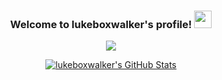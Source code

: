 <h3 align="center">
  Welcome to lukeboxwalker's profile!
  <img src="https://media.giphy.com/media/hvRJCLFzcasrR4ia7z/giphy.gif" width="28">
</h3>

<p align="center">
  <img src="https://readme-typing-svg.herokuapp.com?color=%232BBC8A&center=true&vCenter=true&lines=Computer+sicene+student;Always+learning+new+things;5%2B+years+of+coding+experience">
</p>

<p align="center">
  <a href="https://github.com/lukeboxwalker/lukeboxwalker">
    <img align="center" src="https://github-readme-stats.vercel.app/api?username=lukeboxwalker&show_icons=true&line_height=27&count_private=true&title_color=ffffff&text_color=c9cacc&icon_color=2bbc8a&bg_color=1d1f21" alt="lukeboxwalker's GitHub Stats"/>
  </a>
</p>
